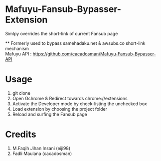 # Mafuyu-Fansub-Bypasser-Extension
Simlpy overrides the short-link of current Fansub page 
 
** Formerly used to bypass samehadaku.net & awsubs.co short-link mechanism <br>
Mafuyu API : https://github.com/cacadosman/Mafuyu-Fansub-Bypasser-API

# Usage
1. git clone
2. Open Gchrome & Redirect towards chrome://extensions
3. Activate the Developer mode by check-listing the unchecked box
4. Load extension by choosing the project folder
5. Reload and surfing the Fansub page

# Credits
1. M.Faqih Jihan Insani (eiji98)
2. Fadli Maulana (cacadosman)
